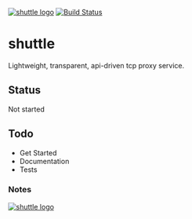 [![shuttle logo](http://microbox.rocks/assets/readme-headers/shuttle.png)](http://microbox.cloud/open-source#shuttle)
[![Build Status](https://github.com/mu-box/shuttle/actions/workflows/ci.yaml/badge.svg)](https://github.com/mu-box/shuttle/actions)

# shuttle

Lightweight, transparent, api-driven tcp proxy service.

## Status

Not started

## Todo

- Get Started
- Documentation
- Tests

### Notes

[![shuttle logo](http://microbox.rocks/assets/open-src/microbox-open-src.png)](http://microbox.cloud/open-source)
